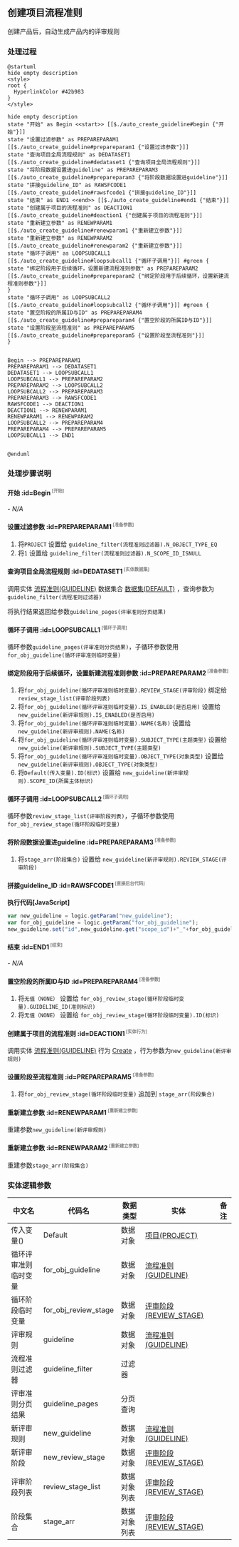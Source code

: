## 创建项目流程准则 <!-- {docsify-ignore-all} -->

   创建产品后，自动生成产品内的评审规则

### 处理过程

```plantuml
@startuml
hide empty description
<style>
root {
  HyperlinkColor #42b983
}
</style>

hide empty description
state "开始" as Begin <<start>> [[$./auto_create_guideline#begin {"开始"}]]
state "设置过滤参数" as PREPAREPARAM1  [[$./auto_create_guideline#prepareparam1 {"设置过滤参数"}]]
state "查询项目全局流程规则" as DEDATASET1  [[$./auto_create_guideline#dedataset1 {"查询项目全局流程规则"}]]
state "将阶段数据设置进guideline" as PREPAREPARAM3  [[$./auto_create_guideline#prepareparam3 {"将阶段数据设置进guideline"}]]
state "拼接guideline_ID" as RAWSFCODE1  [[$./auto_create_guideline#rawsfcode1 {"拼接guideline_ID"}]]
state "结束" as END1 <<end>> [[$./auto_create_guideline#end1 {"结束"}]]
state "创建属于项目的流程准则" as DEACTION1  [[$./auto_create_guideline#deaction1 {"创建属于项目的流程准则"}]]
state "重新建立参数" as RENEWPARAM1  [[$./auto_create_guideline#renewparam1 {"重新建立参数"}]]
state "重新建立参数" as RENEWPARAM2  [[$./auto_create_guideline#renewparam2 {"重新建立参数"}]]
state "循环子调用" as LOOPSUBCALL1  [[$./auto_create_guideline#loopsubcall1 {"循环子调用"}]] #green {
state "绑定阶段用于后续循环，设置新建流程准则参数" as PREPAREPARAM2  [[$./auto_create_guideline#prepareparam2 {"绑定阶段用于后续循环，设置新建流程准则参数"}]]
}
state "循环子调用" as LOOPSUBCALL2  [[$./auto_create_guideline#loopsubcall2 {"循环子调用"}]] #green {
state "置空阶段的所属ID与ID" as PREPAREPARAM4  [[$./auto_create_guideline#prepareparam4 {"置空阶段的所属ID与ID"}]]
state "设置阶段至流程准则" as PREPAREPARAM5  [[$./auto_create_guideline#prepareparam5 {"设置阶段至流程准则"}]]
}


Begin --> PREPAREPARAM1
PREPAREPARAM1 --> DEDATASET1
DEDATASET1 --> LOOPSUBCALL1
LOOPSUBCALL1 --> PREPAREPARAM2
PREPAREPARAM2 --> LOOPSUBCALL2
LOOPSUBCALL2 --> PREPAREPARAM3
PREPAREPARAM3 --> RAWSFCODE1
RAWSFCODE1 --> DEACTION1
DEACTION1 --> RENEWPARAM1
RENEWPARAM1 --> RENEWPARAM2
LOOPSUBCALL2 --> PREPAREPARAM4
PREPAREPARAM4 --> PREPAREPARAM5
LOOPSUBCALL1 --> END1


@enduml
```


### 处理步骤说明

#### 开始 :id=Begin<sup class="footnote-symbol"> <font color=gray size=1>[开始]</font></sup>



*- N/A*
#### 设置过滤参数 :id=PREPAREPARAM1<sup class="footnote-symbol"> <font color=gray size=1>[准备参数]</font></sup>



1. 将`PROJECT` 设置给  `guideline_filter(流程准则过滤器).N_OBJECT_TYPE_EQ`
2. 将`1` 设置给  `guideline_filter(流程准则过滤器).N_SCOPE_ID_ISNULL`

#### 查询项目全局流程规则 :id=DEDATASET1<sup class="footnote-symbol"> <font color=gray size=1>[实体数据集]</font></sup>



调用实体 [流程准则(GUIDELINE)](module/TestMgmt/guideline.md) 数据集合 [数据集(DEFAULT)](module/TestMgmt/guideline#数据集合) ，查询参数为`guideline_filter(流程准则过滤器)`

将执行结果返回给参数`guideline_pages(评审准则分页结果)`

#### 循环子调用 :id=LOOPSUBCALL1<sup class="footnote-symbol"> <font color=gray size=1>[循环子调用]</font></sup>



循环参数`guideline_pages(评审准则分页结果)`，子循环参数使用`for_obj_guideline(循环评审准则临时变量)`
#### 绑定阶段用于后续循环，设置新建流程准则参数 :id=PREPAREPARAM2<sup class="footnote-symbol"> <font color=gray size=1>[准备参数]</font></sup>



1. 将`for_obj_guideline(循环评审准则临时变量).REVIEW_STAGE(评审阶段)` 绑定给  `review_stage_list(评审阶段列表)`
2. 将`for_obj_guideline(循环评审准则临时变量).IS_ENABLED(是否启用)` 设置给  `new_guideline(新评审规则).IS_ENABLED(是否启用)`
3. 将`for_obj_guideline(循环评审准则临时变量).NAME(名称)` 设置给  `new_guideline(新评审规则).NAME(名称)`
4. 将`for_obj_guideline(循环评审准则临时变量).SUBJECT_TYPE(主题类型)` 设置给  `new_guideline(新评审规则).SUBJECT_TYPE(主题类型)`
5. 将`for_obj_guideline(循环评审准则临时变量).OBJECT_TYPE(对象类型)` 设置给  `new_guideline(新评审规则).OBJECT_TYPE(对象类型)`
6. 将`Default(传入变量).ID(标识)` 设置给  `new_guideline(新评审规则).SCOPE_ID(所属主体标识)`

#### 循环子调用 :id=LOOPSUBCALL2<sup class="footnote-symbol"> <font color=gray size=1>[循环子调用]</font></sup>



循环参数`review_stage_list(评审阶段列表)`，子循环参数使用`for_obj_review_stage(循环阶段临时变量)`
#### 将阶段数据设置进guideline :id=PREPAREPARAM3<sup class="footnote-symbol"> <font color=gray size=1>[准备参数]</font></sup>



1. 将`stage_arr(阶段集合)` 设置给  `new_guideline(新评审规则).REVIEW_STAGE(评审阶段)`

#### 拼接guideline_ID :id=RAWSFCODE1<sup class="footnote-symbol"> <font color=gray size=1>[直接后台代码]</font></sup>



<p class="panel-title"><b>执行代码[JavaScript]</b></p>

```javascript
var new_guideline = logic.getParam("new_guideline");
var for_obj_guideline = logic.getParam("for_obj_guideline");
new_guideline.set("id",new_guideline.get("scope_id")+"_"+for_obj_guideline.get("id"));
```

#### 结束 :id=END1<sup class="footnote-symbol"> <font color=gray size=1>[结束]</font></sup>



*- N/A*

#### 置空阶段的所属ID与ID :id=PREPAREPARAM4<sup class="footnote-symbol"> <font color=gray size=1>[准备参数]</font></sup>



1. 将`无值（NONE）` 设置给  `for_obj_review_stage(循环阶段临时变量).GUIDELINE_ID(准则标识)`
2. 将`无值（NONE）` 设置给  `for_obj_review_stage(循环阶段临时变量).ID(标识)`

#### 创建属于项目的流程准则 :id=DEACTION1<sup class="footnote-symbol"> <font color=gray size=1>[实体行为]</font></sup>



调用实体 [流程准则(GUIDELINE)](module/TestMgmt/guideline.md) 行为 [Create](module/TestMgmt/guideline#行为) ，行为参数为`new_guideline(新评审规则)`

#### 设置阶段至流程准则 :id=PREPAREPARAM5<sup class="footnote-symbol"> <font color=gray size=1>[准备参数]</font></sup>



1. 将`for_obj_review_stage(循环阶段临时变量)` 追加到  `stage_arr(阶段集合)`

#### 重新建立参数 :id=RENEWPARAM1<sup class="footnote-symbol"> <font color=gray size=1>[重新建立参数]</font></sup>



重建参数```new_guideline(新评审规则)```
#### 重新建立参数 :id=RENEWPARAM2<sup class="footnote-symbol"> <font color=gray size=1>[重新建立参数]</font></sup>



重建参数```stage_arr(阶段集合)```


### 实体逻辑参数

|    中文名   |    代码名    |  数据类型    |  实体   |备注 |
| --------| --------| -------- | -------- | --------   |
|传入变量(<i class="fa fa-check"/></i>)|Default|数据对象|[项目(PROJECT)](module/ProjMgmt/project.md)||
|循环评审准则临时变量|for_obj_guideline|数据对象|[流程准则(GUIDELINE)](module/TestMgmt/guideline.md)||
|循环阶段临时变量|for_obj_review_stage|数据对象|[评审阶段(REVIEW_STAGE)](module/TestMgmt/review_stage.md)||
|评审规则|guideline|数据对象|[流程准则(GUIDELINE)](module/TestMgmt/guideline.md)||
|流程准则过滤器|guideline_filter|过滤器|||
|评审准则分页结果|guideline_pages|分页查询|||
|新评审规则|new_guideline|数据对象|[流程准则(GUIDELINE)](module/TestMgmt/guideline.md)||
|新评审阶段|new_review_stage|数据对象|[评审阶段(REVIEW_STAGE)](module/TestMgmt/review_stage.md)||
|评审阶段列表|review_stage_list|数据对象列表|[评审阶段(REVIEW_STAGE)](module/TestMgmt/review_stage.md)||
|阶段集合|stage_arr|数据对象列表|[评审阶段(REVIEW_STAGE)](module/TestMgmt/review_stage.md)||
